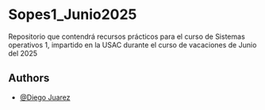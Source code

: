 # Sopes1_Junio2025

Repositorio que contendrá recursos prácticos para el curso de Sistemas operativos 1, impartido en la USAC durante el curso de vacaciones de Junio del 2025

## Authors

- [@Diego Juarez]()
